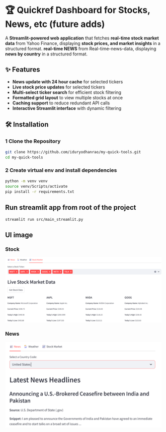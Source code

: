 # 🏆 Quickref Dashboard for Stocks, News, etc (future adds)

A **Streamlit-powered web application** that fetches 
    **real-time stock market data** from Yahoo Finance, displaying **stock prices, and market insights** in a structured format.
    **real-time NEWS** from Real-time-news-data, displaying **news by country** in a structured format. 

## ✨ Features
- **News update with 24 hour cache** for selected tickers
- **Live stock price updates** for selected tickers
- **Multi-select ticker search** for efficient stock filtering
- **Formatted grid layout** to view multiple stocks at once
- **Caching support** to reduce redundant API calls
- **Interactive Streamlit interface** with dynamic filtering

## 🛠️ Installation
### 1️ Clone the Repository
```bash
git clone https://github.com/iduryodhanrao/my-quick-tools.git
cd my-quick-tools
```

### 2 Create virtual env and install dependencies
```bash
python -m venv venv
source venv/Scripts/activate
pip install -r requirements.txt
```
## Run streamlit app from root of the project
```bash
streamlit run src/main_streamlit.py
```
## UI image
### Stock
![alt text](stockUI.png) 
### News 
![alt text](newsUI.png)